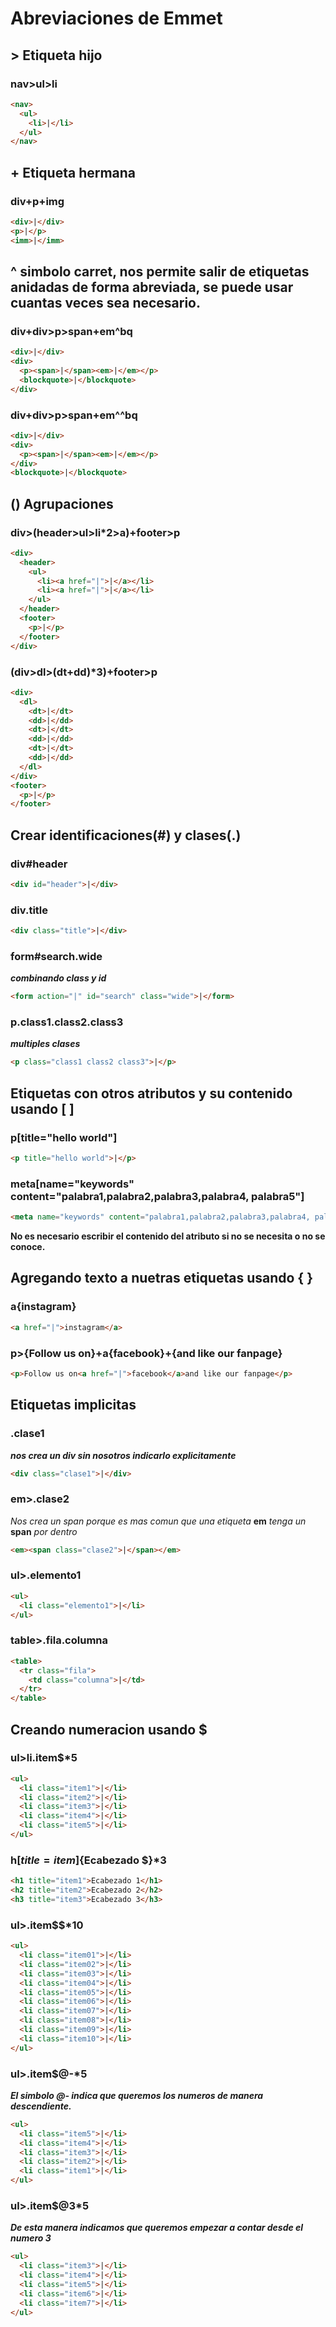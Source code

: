 # Abreviaciones de Emmet

## > Etiqueta hijo

### nav>ul>li

```html
<nav>
  <ul>
    <li>|</li>
  </ul>
</nav>
```

## + Etiqueta hermana

### div+p+img

```html
<div>|</div>
<p>|</p>
<imm>|</imm>
```

## ^ simbolo carret, nos permite salir de etiquetas anidadas de forma abreviada, se puede usar cuantas veces sea necesario.

### div+div>p>span+em^bq

```html
<div>|</div>
<div>
  <p><span>|</span><em>|</em></p>
  <blockquote>|</blockquote>
</div>
```

### div+div>p>span+em^^bq

```html
<div>|</div>
<div>
  <p><span>|</span><em>|</em></p>
</div>
<blockquote>|</blockquote>
```

## () Agrupaciones

### div>(header>ul>li\*2>a)+footer>p

```html
<div>
  <header>
    <ul>
      <li><a href="|">|</a></li>
      <li><a href="|">|</a></li>
    </ul>
  </header>
  <footer>
    <p>|</p>
  </footer>
</div>
```

### (div>dl>(dt+dd)\*3)+footer>p

```html
<div>
  <dl>
    <dt>|</dt>
    <dd>|</dd>
    <dt>|</dt>
    <dd>|</dd>
    <dt>|</dt>
    <dd>|</dd>
  </dl>
</div>
<footer>
  <p>|</p>
</footer>
```

## Crear identificaciones(#) y clases(.)

### div#header

```html
<div id="header">|</div>
```

### div.title

```html
<div class="title">|</div>
```

### form#search.wide

**_combinando class y id_**

```html
<form action="|" id="search" class="wide">|</form>
```

### p.class1.class2.class3

**_multiples clases_**

```html
<p class="class1 class2 class3">|</p>
```

## Etiquetas con otros atributos y su contenido usando [ ]

### p[title="hello world"]

```html
<p title="hello world">|</p>
```

### meta[name="keywords" content="palabra1,palabra2,palabra3,palabra4, palabra5"]

```html
<meta name="keywords" content="palabra1,palabra2,palabra3,palabra4, palabra5" />
```

**No es necesario escribir el contenido del atributo si no se necesita o no se conoce.**

## Agregando texto a nuetras etiquetas usando { }

### a{instagram}

```html
<a href="|">instagram</a>
```

### p>{Follow us on}+a{facebook}+{and like our fanpage}

```html
<p>Follow us on<a href="|">facebook</a>and like our fanpage</p>
```

## Etiquetas implicitas

### .clase1

**_nos crea un div sin nosotros indicarlo explicitamente_**

```html
<div class="clase1">|</div>
```

### em>.clase2

_Nos crea un span porque es mas comun que una etiqueta_ **em** _tenga un_ **span** _por dentro_

```html
<em><span class="clase2">|</span></em>
```

### ul>.elemento1

```html
<ul>
  <li class="elemento1">|</li>
</ul>
```

### table>.fila.columna

```html
<table>
  <tr class="fila">
    <td class="columna">|</td>
  </tr>
</table>
```

## Creando numeracion usando $

### ul>li.item$\*5

```html
<ul>
  <li class="item1">|</li>
  <li class="item2">|</li>
  <li class="item3">|</li>
  <li class="item4">|</li>
  <li class="item5">|</li>
</ul>
```

### h$[title=item$]{Ecabezado $}\*3

```html
<h1 title="item1">Ecabezado 1</h1>
<h2 title="item2">Ecabezado 2</h2>
<h3 title="item3">Ecabezado 3</h3>
```

### ul>.item$$\*10

```html
<ul>
  <li class="item01">|</li>
  <li class="item02">|</li>
  <li class="item03">|</li>
  <li class="item04">|</li>
  <li class="item05">|</li>
  <li class="item06">|</li>
  <li class="item07">|</li>
  <li class="item08">|</li>
  <li class="item09">|</li>
  <li class="item10">|</li>
</ul>
```

### ul>.item$@-\*5

**_El simbolo @- indica que queremos los numeros de manera descendiente._**

```html
<ul>
  <li class="item5">|</li>
  <li class="item4">|</li>
  <li class="item3">|</li>
  <li class="item2">|</li>
  <li class="item1">|</li>
</ul>
```

### ul>.item$@3\*5

**_De esta manera indicamos que queremos empezar a contar desde el numero 3_**

```html
<ul>
  <li class="item3">|</li>
  <li class="item4">|</li>
  <li class="item5">|</li>
  <li class="item6">|</li>
  <li class="item7">|</li>
</ul>
```
